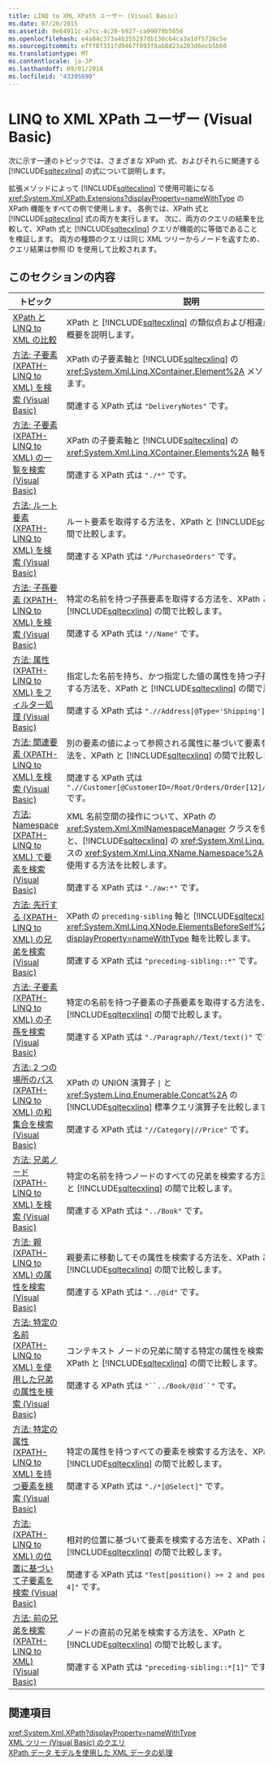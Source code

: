 ```yaml
---
title: LINQ to XML XPath ユーザー (Visual Basic)
ms.date: 07/20/2015
ms.assetid: 0e64911c-a7cc-4c20-b927-ca99078b5656
ms.openlocfilehash: e4a84c373a4b355297db130c64ca3a1df5726c5e
ms.sourcegitcommit: efff8f331fd9467f093f8ab8d23a203d6ecb5b60
ms.translationtype: MT
ms.contentlocale: ja-JP
ms.lasthandoff: 09/01/2018
ms.locfileid: "43395690"
---
```

# <a name="linq-to-xml-for-xpath-users-visual-basic"></a>LINQ to XML XPath ユーザー (Visual Basic)

次に示す一連のトピックでは、さまざまな XPath 式、およびそれらに関連する [!INCLUDE[sqltecxlinq](~/includes/sqltecxlinq-md.md)] の式について説明します。  
  
 拡張メソッドによって [!INCLUDE[sqltecxlinq](~/includes/sqltecxlinq-md.md)] で使用可能になる <xref:System.Xml.XPath.Extensions?displayProperty=nameWithType> の XPath 機能をすべての例で使用します。 各例では、XPath 式と [!INCLUDE[sqltecxlinq](~/includes/sqltecxlinq-md.md)] 式の両方を実行します。 次に、両方のクエリの結果を比較して、XPath 式と [!INCLUDE[sqltecxlinq](~/includes/sqltecxlinq-md.md)] クエリが機能的に等価であることを検証します。 両方の種類のクエリは同じ XML ツリーからノードを返すため、クエリ結果は参照 ID を使用して比較されます。  
  
## <a name="in-this-section"></a>このセクションの内容  
  
|トピック|説明|  
|-----------|-----------------|  
|[XPath と LINQ to XML の比較](../../../../visual-basic/programming-guide/concepts/linq/comparison-of-xpath-and-linq-to-xml.md)|XPath と [!INCLUDE[sqltecxlinq](~/includes/sqltecxlinq-md.md)] の類似点および相違点についての概要を説明します。|  
|[方法: 子要素 (XPATH-LINQ to XML) を検索 (Visual Basic)](../../../../visual-basic/programming-guide/concepts/linq/how-to-find-a-child-element-xpath-linq-to-xml.md)|XPath の子要素軸と [!INCLUDE[sqltecxlinq](~/includes/sqltecxlinq-md.md)] の <xref:System.Xml.Linq.XContainer.Element%2A> メソッドを比較します。<br /><br /> 関連する XPath 式は `"DeliveryNotes"` です。|  
|[方法: 子要素 (XPATH-LINQ to XML) の一覧を検索 (Visual Basic)](../../../../visual-basic/programming-guide/concepts/linq/how-to-find-a-list-of-child-elements-xpath-linq-to-xml.md)|XPath の子要素軸と [!INCLUDE[sqltecxlinq](~/includes/sqltecxlinq-md.md)] の <xref:System.Xml.Linq.XContainer.Elements%2A> 軸を比較します。<br /><br /> 関連する XPath 式は `"./*"` です。|  
|[方法: ルート要素 (XPATH-LINQ to XML) を検索 (Visual Basic)](../../../../visual-basic/programming-guide/concepts/linq/how-to-find-the-root-element-xpath-linq-to-xml.md)|ルート要素を取得する方法を、XPath と [!INCLUDE[sqltecxlinq](~/includes/sqltecxlinq-md.md)] の間で比較します。<br /><br /> 関連する XPath 式は `"/PurchaseOrders"` です。|  
|[方法: 子孫要素 (XPATH-LINQ to XML) を検索 (Visual Basic)](../../../../visual-basic/programming-guide/concepts/linq/how-to-find-descendant-elements-xpath-linq-to-xml.md)|特定の名前を持つ子孫要素を取得する方法を、XPath と [!INCLUDE[sqltecxlinq](~/includes/sqltecxlinq-md.md)] の間で比較します。<br /><br /> 関連する XPath 式は `"//Name"` です。|  
|[方法: 属性 (XPATH-LINQ to XML) をフィルター処理 (Visual Basic)](../../../../visual-basic/programming-guide/concepts/linq/how-to-filter-on-an-attribute-xpath-linq-to-xml.md)|指定した名前を持ち、かつ指定した値の属性を持つ子孫要素を取得する方法を、XPath と [!INCLUDE[sqltecxlinq](~/includes/sqltecxlinq-md.md)] の間で比較します。<br /><br /> 関連する XPath 式は `".//Address[@Type='Shipping']"` です。|  
|[方法: 関連要素 (XPATH-LINQ to XML) を検索 (Visual Basic)](../../../../visual-basic/programming-guide/concepts/linq/how-to-find-related-elements-xpath-linq-to-xml.md)|別の要素の値によって参照される属性に基づいて要素を取得する方法を、XPath と [!INCLUDE[sqltecxlinq](~/includes/sqltecxlinq-md.md)] の間で比較します。<br /><br /> 関連する XPath 式は `".//Customer[@CustomerID=/Root/Orders/Order[12]/CustomerID]"` です。|  
|[方法: Namespace (XPATH-LINQ to XML) で要素を検索 (Visual Basic)](../../../../visual-basic/programming-guide/concepts/linq/how-to-find-elements-in-a-namespace.md)|XML 名前空間の操作について、XPath の <xref:System.Xml.XmlNamespaceManager> クラスを使用する方法と、[!INCLUDE[sqltecxlinq](~/includes/sqltecxlinq-md.md)] の <xref:System.Xml.Linq.XName> クラスの <xref:System.Xml.Linq.XName.Namespace%2A> プロパティを使用する方法を比較します。<br /><br /> 関連する XPath 式は `"./aw:*"` です。|  
|[方法: 先行する (XPATH-LINQ to XML) の兄弟を検索 (Visual Basic)](../../../../visual-basic/programming-guide/concepts/linq/how-to-find-preceding-siblings-xpath-linq-to-xml.md)|XPath の `preceding-sibling` 軸と [!INCLUDE[sqltecxlinq](~/includes/sqltecxlinq-md.md)] の子 <xref:System.Xml.Linq.XNode.ElementsBeforeSelf%2A?displayProperty=nameWithType> 軸を比較します。<br /><br /> 関連する XPath 式は `"preceding-sibling::*"` です。|  
|[方法: 子要素 (XPATH-LINQ to XML) の子孫を検索 (Visual Basic)](../../../../visual-basic/programming-guide/concepts/linq/how-to-find-descendants-of-a-child-element-xpath-linq-to-xml.md)|特定の名前を持つ子要素の子孫要素を取得する方法を、XPath と [!INCLUDE[sqltecxlinq](~/includes/sqltecxlinq-md.md)] の間で比較します。<br /><br /> 関連する XPath 式は `"./Paragraph//Text/text()"` です。|  
|[方法: 2 つの場所のパス (XPATH-LINQ to XML) の和集合を検索 (Visual Basic)](../../../../visual-basic/programming-guide/concepts/linq/how-to-find-a-union-of-two-location-paths-xpath.md)|XPath の UNION 演算子 <code>&#124;</code> と <xref:System.Linq.Enumerable.Concat%2A> の [!INCLUDE[sqltecxlinq](~/includes/sqltecxlinq-md.md)] 標準クエリ演算子を比較します。<br /><br /> 関連する XPath 式は <code>"//Category&#124;//Price"</code> です。|  
|[方法: 兄弟ノード (XPATH-LINQ to XML) を検索 (Visual Basic)](../../../../visual-basic/programming-guide/concepts/linq/how-to-find-sibling-nodes-xpath-linq-to-xml.md)|特定の名前を持つノードのすべての兄弟を検索する方法を、XPath と [!INCLUDE[sqltecxlinq](~/includes/sqltecxlinq-md.md)] の間で比較します。<br /><br /> 関連する XPath 式は `"../Book"` です。|  
|[方法: 親 (XPATH-LINQ to XML) の属性を検索 (Visual Basic)](../../../../visual-basic/programming-guide/concepts/linq/how-to-find-an-attribute-of-the-parent-xpath-linq-to-xml.md)|親要素に移動してその属性を検索する方法を、XPath と [!INCLUDE[sqltecxlinq](~/includes/sqltecxlinq-md.md)] の間で比較します。<br /><br /> 関連する XPath 式は `"../@id"` です。|  
|[方法: 特定の名前 (XPATH-LINQ to XML) を使用した兄弟の属性を検索 (Visual Basic)](../../../../visual-basic/programming-guide/concepts/linq/how-to-find-attributes-of-siblings-with-a-specific-name.md)|コンテキスト ノードの兄弟に関する特定の属性を検索する方法を、XPath と [!INCLUDE[sqltecxlinq](~/includes/sqltecxlinq-md.md)] の間で比較します。<br /><br /> 関連する XPath 式は `"``../Book/@id``"` です。|  
|[方法: 特定の属性 (XPATH-LINQ to XML) を持つ要素を検索 (Visual Basic)](../../../../visual-basic/programming-guide/concepts/linq/how-to-find-elements-with-a-specific-attribute.md)|特定の属性を持つすべての要素を検索する方法を、XPath と [!INCLUDE[sqltecxlinq](~/includes/sqltecxlinq-md.md)] の間で比較します。<br /><br /> 関連する XPath 式は `"./*[@Select]"` です。|  
|[方法: (XPATH-LINQ to XML) の位置に基づいて子要素を検索 (Visual Basic)](../../../../visual-basic/programming-guide/concepts/linq/how-to-find-child-elements-based-on-position.md)|相対的位置に基づいて要素を検索する方法を、XPath と [!INCLUDE[sqltecxlinq](~/includes/sqltecxlinq-md.md)] の間で比較します。<br /><br /> 関連する XPath 式は `"Test[position() >= 2 and position() <= 4]"` です。|  
|[方法: 前の兄弟を検索 (XPATH-LINQ to XML) (Visual Basic)](../../../../visual-basic/programming-guide/concepts/linq/how-to-find-the-immediate-preceding-sibling-xpath-linq-to-xml.md)|ノードの直前の兄弟を検索する方法を、XPath と [!INCLUDE[sqltecxlinq](~/includes/sqltecxlinq-md.md)] の間で比較します。<br /><br /> 関連する XPath 式は `"preceding-sibling::*[1]"` です。|  
  
## <a name="see-also"></a>関連項目  
 <xref:System.Xml.XPath?displayProperty=nameWithType>  
 [XML ツリー (Visual Basic) のクエリ](../../../../visual-basic/programming-guide/concepts/linq/querying-xml-trees.md)  
 [XPath データ モデルを使用した XML データの処理](../../../../standard/data/xml/process-xml-data-using-the-xpath-data-model.md)
